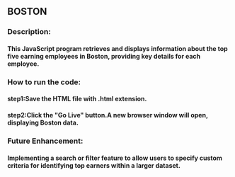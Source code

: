 ## BOSTON

### Description:

#### This JavaScript program retrieves and displays information about the top five earning employees in Boston, providing key details for each employee.

### How to run the code:

#### step1:Save the HTML file with .html extension.

#### step2:Click the "Go Live" button.A new browser window will open, displaying Boston data.

### Future Enhancement:

#### Implementing a search or filter feature to allow users to specify custom criteria for identifying top earners within a larger dataset.

